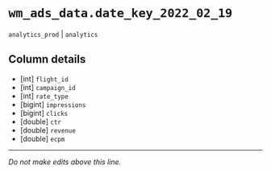 # `wm_ads_data.date_key_2022_02_19`
`analytics_prod` | `analytics`

## Column details
* [int]       `flight_id`
* [int]       `campaign_id`
* [int]       `rate_type`
* [bigint]    `impressions`
* [bigint]    `clicks`
* [double]    `ctr`
* [double]    `revenue`
* [double]    `ecpm`

-------------------------------------------------------------------------------
*Do not make edits above this line.*
